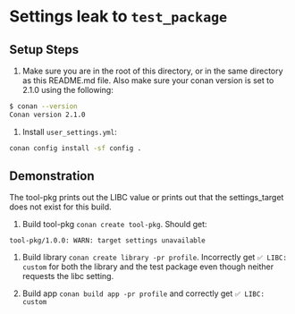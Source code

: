 # Settings leak to `test_package`

## Setup Steps

1. Make sure you are in the root of this directory, or in the same directory as
this README.md file. Also make sure your conan version is set to 2.1.0 using the following:

```bash
$ conan --version
Conan version 2.1.0
```

1. Install `user_settings.yml`:

```bash
conan config install -sf config .
```

## Demonstration

The tool-pkg prints out the LIBC value or prints out that the settings_target
does not exist for this build.

1. Build tool-pkg `conan create tool-pkg`. Should get:

```text
tool-pkg/1.0.0: WARN: target settings unavailable
```

1. Build library `conan create library -pr profile`. Incorrectly get `✅ LIBC: custom` for both the library and the test package even though neither requests
the libc setting.

2. Build app `conan build app -pr profile` and correctly get `✅ LIBC: custom`
